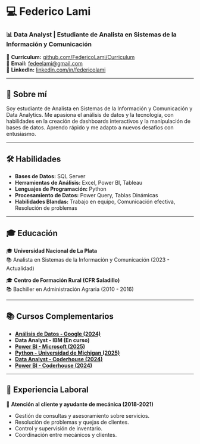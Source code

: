 # 💻 Federico Lami
### 📊 Data Analyst | Estudiante de Analista en Sistemas de la Información y Comunicación
📄 **Currículum:** [github.com/FedericoLami/Curriculum](https://github.com/FedericoLami/Curriculum)  
📧 **Email:** fedeelami@gmail.com  
🔗 **LinkedIn:** [linkedin.com/in/federicolami](https://www.linkedin.com/in/federicolami/)

---

## 🚀 Sobre mí
Soy estudiante de Analista en Sistemas de la Información y Comunicación y Data Analytics. Me apasiona el análisis de datos y la tecnología, con habilidades en la creación de dashboards interactivos y la manipulación de bases de datos. Aprendo rápido y me adapto a nuevos desafíos con entusiasmo.

---

## 🛠️ Habilidades

- **Bases de Datos:** SQL Server  
- **Herramientas de Análisis:** Excel, Power BI, Tableau  
- **Lenguajes de Programación:** Python  
- **Procesamiento de Datos:** Power Query, Tablas Dinámicas  
- **Habilidades Blandas:** Trabajo en equipo, Comunicación efectiva, Resolución de problemas

---

## 🎓 Educación

🎓 **Universidad Nacional de La Plata**  
📚 Analista en Sistemas de la Información y Comunicación (2023 - Actualidad)

🎓 **Centro de Formación Rural (CFR Saladillo)**  
📚 Bachiller en Administración Agraria (2010 - 2016)

---

## 📚 Cursos Complementarios
- **[Análisis de Datos - Google (2024)](https://github.com/FedericoLami/Certificados/blob/main/Data%20analisis%20by%20Coursera%20and%20Google.png)**
- **Data Analyst - IBM (En curso)**
- **[Power BI - Microsoft (2025)](https://github.com/FedericoLami/Certificados/blob/main/Coursera%20certificado.pdf)**
- **[Python - Universidad de Michigan (2025)](https://github.com/FedericoLami/Certificados/blob/main/Python%20by%20Coursera%20and%20U.%20Michigan.png)**
- **[Data Analyst - Coderhouse (2024)](https://github.com/FedericoLami/Certificados/blob/main/Data%20Analytics%20by%20Coderhouse.png)**
- **[Power BI - Coderhouse (2024)](https://github.com/FedericoLami/Certificados/blob/main/Certificado%20de%20Power%20BI.png)**

---

## 💼 Experiencia Laboral

🔧 **Atención al cliente y ayudante de mecánica (2018-2021)**  
- Gestión de consultas y asesoramiento sobre servicios.
- Resolución de problemas y quejas de clientes.
- Control y supervisión de inventario.
- Coordinación entre mecánicos y clientes.




